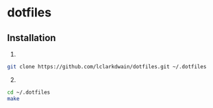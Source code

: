 # dotfiles

## Installation

1.

```bash
git clone https://github.com/lclarkdwain/dotfiles.git ~/.dotfiles
```

2.

```bash
cd ~/.dotfiles
make
```